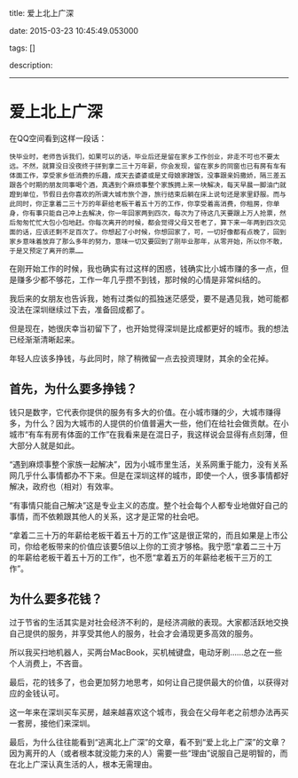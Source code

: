 title: 爱上北上广深

date: 2015-03-23 10:45:49.053000

tags: []

description: 

---
# 爱上北上广深

在QQ空间看到这样一段话：
    
    
    快毕业时，老师告诉我们，如果可以的话，毕业后还是留在家乡工作创业，非走不可也不要太远。不然，就算没日没夜终于拼到拿二三十万年薪，你会发现，留在家乡的同窗也已有房有车有体面工作，享受家乡低消费的乐趣，成天去婆婆或是丈母娘家蹭饭，没事跟亲妈撒娇，隔三差五跟各个时期的朋友同事喝个酒，真遇到个麻烦事整个家族拥上来一块解决，每天早晨一脚油门就蹬到单位，节假日去你喜欢的所谓大城市旅个游，旅行结束后躺在床上说句还是家里舒服。而与此同时，你正拿着二三十万的年薪给老板干着五十万的工作，你享受着高消费，你租房，你单身，你有事只能自己冲上去解决，你一年回家两到四次，每次为了待这几天要跟上万人抢票，然后匆匆忙忙大包小包地赶。你每次离开的时候，都会觉得父母又苍老了，算下来一年两到四次见面的话，应该还剩不足百次了。你想起了小时候，你想回家了，可，一切好像都有点晚了，回到家乡意味着放弃了那么多年的努力，意味一切又要回到了刚毕业那年，从零开始，所以你不敢，于是又预定了离开的票……
    

在刚开始工作的时候，我也确实有过这样的困惑，钱确实比小城市赚的多一点，但是赚多少都不够花，工作一年几乎攒不到钱，那时候的心情是非常纠结的。

我后来的女朋友也告诉我，她有过类似的孤独迷茫感受，要不是遇见我，她可能都没法在深圳继续过下去，准备回成都了。

但是现在，她很庆幸当初留下了，也开始觉得深圳是比成都更好的城市。我的想法已经渐渐清晰起来。

年轻人应该多挣钱，与此同时，除了稍微留一点去投资理财，其余的全花掉。

## 首先，为什么要多挣钱？

钱只是数字，它代表你提供的服务有多大的价值。在小城市赚的少，大城市赚得多，为什么？因为大城市的人提供的价值普遍大一些，他们在给社会做贡献。在小城市“有车有房有体面的工作”在我看来是在混日子，我这样说会显得有点刻薄，但大部分人就是如此。

“遇到麻烦事整个家族一起解决”，因为小城市里生活，关系网重于能力，没有关系网几乎什么事情都办不下来。但是在深圳这样的城市，即使一个人，很多事情都好解决，政府也（相对）有效率。

“有事情只能自己解决”这是专业主义的态度。整个社会每个人都专业地做好自己的事情，而不依赖跟其他人的关系，这才是正常的社会吧。

“拿着二三十万的年薪给老板干着五十万的工作”这是很正常的，而且如果是上市公司，你给老板带来的价值应该要5倍以上你的工资才够格。我宁愿“拿着二三十万的年薪给老板干着五十万的工作”，也不愿“拿着五万的年薪给老板干三万的工作”。

## 为什么要多花钱？

过于节省的生活其实是对社会经济不利的，是经济凋敝的表现。大家都活跃地交换自己提供的服务，并享受其他人的服务，社会才会涌现更多高效的服务。

所以我买扫地机器人，买两台MacBook，买机械键盘，电动牙刷……总之在一些个人消费上，不吝啬。

最后，花的钱多了，也会更加努力地思考，如何让自己提供最大的价值，以获得对应的金钱认可。

这一年来在深圳买车买房，越来越喜欢这个城市，我会在父母年老之前想办法再买一套房，接他们来深圳。

最后，为什么往往能看到“逃离北上广深”的文章，看不到“爱上北上广深”的文章？因为离开的人（或者根本就没能力来的人）需要一些“理由”说服自己是明智的，而在北上广深认真生活的人，根本无需理由。
